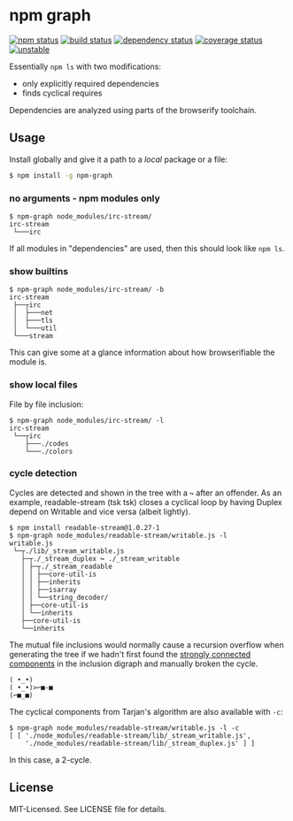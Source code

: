 # npm graph
[![npm status](http://img.shields.io/npm/v/npm-graph.svg)](https://www.npmjs.org/package/npm-graph)
[![build status](https://secure.travis-ci.org/clux/npm-graph.svg)](http://travis-ci.org/clux/npm-graph)
[![dependency status](https://david-dm.org/clux/npm-graph.svg)](https://david-dm.org/clux/npm-graph)
[![coverage status](http://img.shields.io/coveralls/clux/npm-graph.svg)](https://coveralls.io/r/clux/npm-graph)
[![unstable](http://img.shields.io/badge/stability-unstable-E5AE13.svg)](http://nodejs.org/api/documentation.html#documentation_stability_index)

Essentially `npm ls` with two modifications:

- only explicitly required dependencies
- finds cyclical requires

Dependencies are analyzed using parts of the browserify toolchain.

## Usage
Install globally and give it a path to a _local_ package or a file:

```bash
$ npm install -g npm-graph
```

### no arguments - npm modules only

```
$ npm-graph node_modules/irc-stream/
irc-stream
 └───irc
```

If all modules in "dependencies" are used, then this should look like `npm ls`.

### show builtins

```
$ npm-graph node_modules/irc-stream/ -b
irc-stream
 ├──┬irc
 │  ├───net
 │  ├───tls
 │  └───util
 └───stream
```

This can give some at a glance information about how browserifiable the module is.

### show local files
File by file inclusion:

```
$ npm-graph node_modules/irc-stream/ -l
irc-stream
 └──┬irc
    ├───./codes
    └───./colors
```

### cycle detection
Cycles are detected and shown in the tree with a `↪` after an offender. As an example, readable-stream (tsk tsk) closes a cyclical loop by having Duplex depend on Writable and vice versa (albeit lightly).

```
$ npm install readable-stream@1.0.27-1
$ npm-graph node_modules/readable-stream/writable.js -l
writable.js
 └─┬./lib/_stream_writable.js
   ├─┬./_stream_duplex ↪ ./_stream_writable
   │ ├─┬./_stream_readable
   │ │ ├──core-util-is
   │ │ ├──inherits
   │ │ ├──isarray
   │ │ └──string_decoder/
   │ ├──core-util-is
   │ └──inherits
   ├──core-util-is
   └──inherits
```

The mutual file inclusions would normally cause a recursion overflow when generating the tree if we hadn't first found the [strongly connected components](https://npmjs.org/package/strongly-connected-components) in the inclusion digraph and manually broken the cycle.

```
( •_•)
( •_•)>⌐■-■
(⌐■_■)
```

The cyclical components from Tarjan's algorithm are also available with `-c`:

```
$ npm-graph node_modules/readable-stream/writable.js -l -c
[ [ './node_modules/readable-stream/lib/_stream_writable.js',
    './node_modules/readable-stream/lib/_stream_duplex.js' ] ]
```

In this case, a 2-cycle.

## License
MIT-Licensed. See LICENSE file for details.
